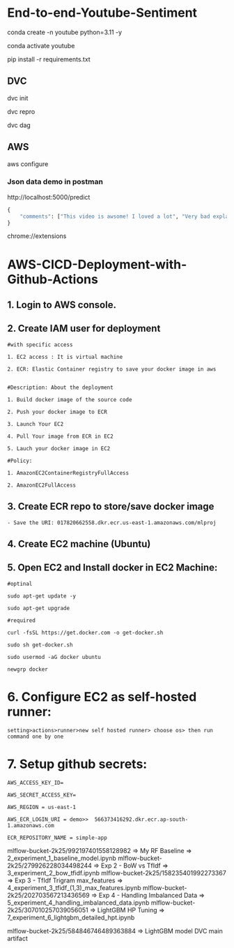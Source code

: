 # End-to-end-Youtube-Sentiment


conda create -n youtube python=3.11 -y

conda activate youtube

pip install -r requirements.txt


## DVC

dvc init

dvc repro

dvc dag



## AWS

aws configure



### Json data demo in postman

http://localhost:5000/predict

```python
{
    "comments": ["This video is awsome! I loved a lot", "Very bad explanation. poor video"]
}
```



chrome://extensions



# AWS-CICD-Deployment-with-Github-Actions

## 1. Login to AWS console.

## 2. Create IAM user for deployment

	#with specific access

	1. EC2 access : It is virtual machine

	2. ECR: Elastic Container registry to save your docker image in aws


	#Description: About the deployment

	1. Build docker image of the source code

	2. Push your docker image to ECR

	3. Launch Your EC2 

	4. Pull Your image from ECR in EC2

	5. Lauch your docker image in EC2

	#Policy:

	1. AmazonEC2ContainerRegistryFullAccess

	2. AmazonEC2FullAccess

	
## 3. Create ECR repo to store/save docker image
    - Save the URI: 017820662558.dkr.ecr.us-east-1.amazonaws.com/mlproj
	
## 4. Create EC2 machine (Ubuntu) 

## 5. Open EC2 and Install docker in EC2 Machine:
	
	
	#optinal

	sudo apt-get update -y

	sudo apt-get upgrade
	
	#required

	curl -fsSL https://get.docker.com -o get-docker.sh

	sudo sh get-docker.sh

	sudo usermod -aG docker ubuntu

	newgrp docker
	
# 6. Configure EC2 as self-hosted runner:
    setting>actions>runner>new self hosted runner> choose os> then run command one by one


# 7. Setup github secrets:

    AWS_ACCESS_KEY_ID=

    AWS_SECRET_ACCESS_KEY=

    AWS_REGION = us-east-1

    AWS_ECR_LOGIN_URI = demo>>  566373416292.dkr.ecr.ap-south-1.amazonaws.com

    ECR_REPOSITORY_NAME = simple-app



mlflow-bucket-2k25/992197401558128982 => My RF Baseline => 2_experiment_1_baseline_model.ipynb
mlflow-bucket-2k25/279926228034498244 => Exp 2 - BoW vs TfIdf => 3_experiment_2_bow_tfidf.ipynb
mlflow-bucket-2k25/158235401992273367 => Exp 3 - TfIdf Trigram max_features => 4_experiment_3_tfidf_(1,3)_max_features.ipynb
mlflow-bucket-2k25/202703567213436569 => Exp 4 - Handling Imbalanced Data => 5_experiment_4_handling_imbalanced_data.ipynb
mlflow-bucket-2k25/307010257039056051 => LightGBM HP Tuning => 7_experiment_6_lightgbm_detailed_hpt.ipynb
<!-- mlflow-bucket-2k25/667096136224404258 => Exp 5 - ML Algos with HP Tuning => 6_experiment_5_xgboost_with_hpt.ipynb but s3 object 6_experiment_5_xgboost_with_hpt.ipynb but s3 object cant be stored because memory of t2.micro - 30 GB was full -->

mlflow-bucket-2k25/584846746489363884 => LightGBM model DVC main artifact